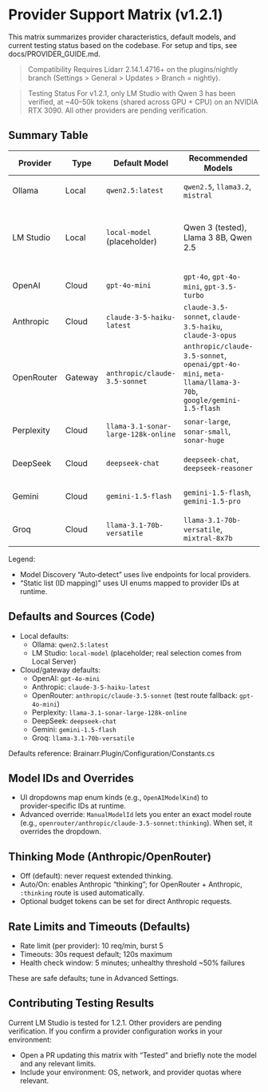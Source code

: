 # Provider Support Matrix (v1.2.1)

This matrix summarizes provider characteristics, default models, and current testing status based on the codebase. For setup and tips, see docs/PROVIDER_GUIDE.md.

> Compatibility
> Requires Lidarr 2.14.1.4716+ on the plugins/nightly branch (Settings > General > Updates > Branch = nightly).

> Testing Status
> For v1.2.1, only LM Studio with Qwen 3 has been verified, at ~40–50k tokens (shared across GPU + CPU) on an NVIDIA RTX 3090. All other providers are pending verification.

## Summary Table

| Provider | Type | Default Model | Recommended Models | Model Discovery | Tested (1.2.1) | Last Verified | Notes |
|---------|------|---------------|--------------------|-----------------|----------------|---------------|-------|
| Ollama | Local | `qwen2.5:latest` | `qwen2.5`, `llama3.2`, `mistral` | Auto‑detect via `/api/tags` | Pending verification | — | Private, free; set URL `http://localhost:11434` |
| LM Studio | Local | `local-model` (placeholder) | Qwen 3 (tested), Llama 3 8B, Qwen 2.5 | Auto-detect via `/v1/models` | Tested | 2025-09-06 | Verified: Qwen 3 at ~40-50k tokens (shared GPU + CPU) on RTX 3090; load model in LM Studio > Local Server |
| OpenAI | Cloud | `gpt-4o-mini` | `gpt-4o`, `gpt-4o-mini`, `gpt-3.5-turbo` | Static list (ID mapping) | Pending verification | — | Cost‑effective default |
| Anthropic | Cloud | `claude-3-5-haiku-latest` | `claude-3.5-sonnet`, `claude-3.5-haiku`, `claude-3-opus` | Static list (ID mapping) | Pending verification | — | Thinking Mode supported |
| OpenRouter | Gateway | `anthropic/claude-3.5-sonnet` | `anthropic/claude-3.5-sonnet`, `openai/gpt-4o-mini`, `meta-llama/llama-3-70b`, `google/gemini-1.5-flash` | Static list (ID mapping) | Pending verification | — | One key, many models; `:thinking` auto for Anthropic |
| Perplexity | Cloud | `llama-3.1-sonar-large-128k-online` | `sonar-large`, `sonar-small`, `sonar-huge` | Static list (ID mapping) | Pending verification | — | Web‑enabled Sonar models |
| DeepSeek | Cloud | `deepseek-chat` | `deepseek-chat`, `deepseek-reasoner` | Static list (ID mapping) | Pending verification | — | Budget‑friendly (V3) |
| Gemini | Cloud | `gemini-1.5-flash` | `gemini-1.5-flash`, `gemini-1.5-pro` | Static list (ID mapping) | Pending verification | — | Free tier available |
| Groq | Cloud | `llama-3.1-70b-versatile` | `llama-3.1-70b-versatile`, `mixtral-8x7b` | Static list (ID mapping) | Pending verification | — | Very fast inference |

Legend:
- Model Discovery “Auto‑detect” uses live endpoints for local providers.
- “Static list (ID mapping)” uses UI enums mapped to provider IDs at runtime.

## Defaults and Sources (Code)

- Local defaults:
  - Ollama: `qwen2.5:latest`
  - LM Studio: `local-model` (placeholder; real selection comes from Local Server)
- Cloud/gateway defaults:
  - OpenAI: `gpt-4o-mini`
  - Anthropic: `claude-3-5-haiku-latest`
  - OpenRouter: `anthropic/claude-3.5-sonnet` (test route fallback: `gpt-4o-mini`)
  - Perplexity: `llama-3.1-sonar-large-128k-online`
  - DeepSeek: `deepseek-chat`
  - Gemini: `gemini-1.5-flash`
  - Groq: `llama-3.1-70b-versatile`

Defaults reference: Brainarr.Plugin/Configuration/Constants.cs

## Model IDs and Overrides

- UI dropdowns map enum kinds (e.g., `OpenAIModelKind`) to provider‑specific IDs at runtime.
- Advanced override: `ManualModelId` lets you enter an exact model route (e.g., `openrouter/anthropic/claude-3.5-sonnet:thinking`). When set, it overrides the dropdown.

## Thinking Mode (Anthropic/OpenRouter)

- Off (default): never request extended thinking.
- Auto/On: enables Anthropic “thinking”; for OpenRouter + Anthropic, `:thinking` route is used automatically.
- Optional budget tokens can be set for direct Anthropic requests.

## Rate Limits and Timeouts (Defaults)

- Rate limit (per provider): 10 req/min, burst 5
- Timeouts: 30s request default; 120s maximum
- Health check window: 5 minutes; unhealthy threshold ~50% failures

These are safe defaults; tune in Advanced Settings.

## Contributing Testing Results

Current LM Studio is tested for 1.2.1. Other providers are pending verification. If you confirm a provider configuration works in your environment:

- Open a PR updating this matrix with “Tested” and briefly note the model and any relevant limits.
- Include your environment: OS, network, and provider quotas where relevant.

